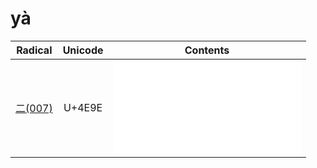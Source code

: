 
# yà

|       Radical       | Unicode | Contents   |
| :-----------------: | :-----: | ---------- |
| [二(007)](二(007).md) | U+4E9E  | ![亞](亞.md) |
